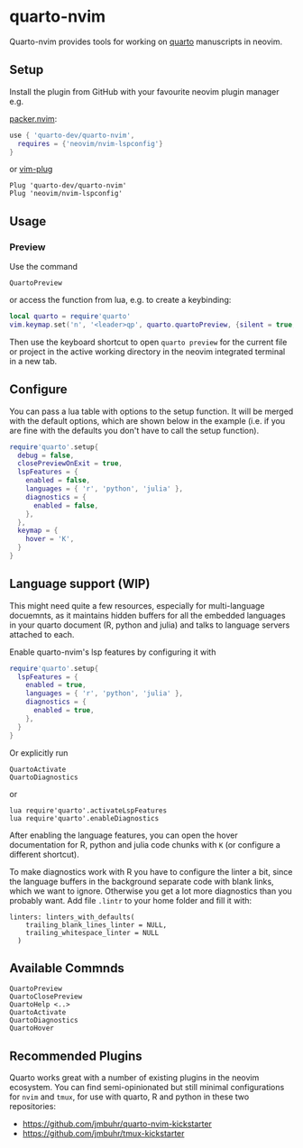 # quarto-nvim

Quarto-nvim provides tools for working on [quarto](https://quarto.org/) manuscripts in neovim.

## Setup

Install the plugin from GitHub with your favourite neovim plugin manager e.g.

[packer.nvim](https://github.com/wbthomason/packer.nvim):

```lua
use { 'quarto-dev/quarto-nvim',
  requires = {'neovim/nvim-lspconfig'}
}
```

or [vim-plug](https://github.com/junegunn/vim-plug)

```vim
Plug 'quarto-dev/quarto-nvim'
Plug 'neovim/nvim-lspconfig'
```

## Usage

### Preview

Use the command

```vim
QuartoPreview
```

or access the function from lua, e.g. to create a keybinding:

```lua
local quarto = require'quarto'
vim.keymap.set('n', '<leader>qp', quarto.quartoPreview, {silent = true, noremap = true})
```

Then use the keyboard shortcut to open `quarto preview` for the current file or project in the active working directory in the neovim integrated terminal in a new tab.

## Configure

You can pass a lua table with options to the setup function.
It will be merged with the default options, which are shown below in the example
(i.e. if you are fine with the defaults you don't have to call the setup function).

```lua
require'quarto'.setup{
  debug = false,
  closePreviewOnExit = true,
  lspFeatures = {
    enabled = false,
    languages = { 'r', 'python', 'julia' },
    diagnostics = {
      enabled = false,
    },
  },
  keymap = {
    hover = 'K',
  }
}
```

## Language support (WIP)

This might need quite a few resources, especially for multi-language docuemnts,
as it maintains hidden buffers for all the embedded languages in your quarto document (R, python and julia) and
talks to language servers attached to each.

Enable quarto-nvim's lsp features by configuring it with

```lua
require'quarto'.setup{
  lspFeatures = {
    enabled = true,
    languages = { 'r', 'python', 'julia' },
    diagnostics = {
      enabled = true,
    },
  }
}
```

Or explicitly run

```vim
QuartoActivate
QuartoDiagnostics
```

or

```vim
lua require'quarto'.activateLspFeatures
lua require'quarto'.enableDiagnostics
```

After enabling the language features, you can open the hover documentation
for R, python and julia code chunks with `K` (or configure a different shortcut).

To make diagnostics work with R you have to configure the linter a bit, since the language
buffers in the background separate code with blank links, which we want to ignore.
Otherwise you get a lot more diagnostics than you probably want.
Add file `.lintr` to your home folder and fill it with:

```
linters: linters_with_defaults(
    trailing_blank_lines_linter = NULL,
    trailing_whitespace_linter = NULL
  )
```

## Available Commnds

```vim
QuartoPreview
QuartoClosePreview
QuartoHelp <..>
QuartoActivate
QuartoDiagnostics
QuartoHover
```

## Recommended Plugins

Quarto works great with a number of existing plugins in the neovim ecosystem.
You can find semi-opinionated but still minimal
configurations for `nvim` and `tmux`,
for use with quarto, R and python in these two repositories:

- <https://github.com/jmbuhr/quarto-nvim-kickstarter>
- <https://github.com/jmbuhr/tmux-kickstarter>

